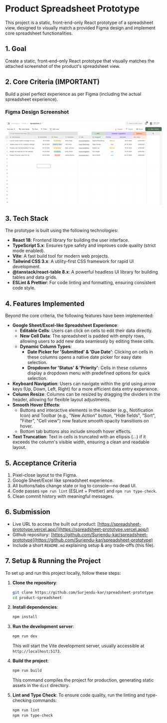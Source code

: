 # Product Spreadsheet Prototype

This project is a static, front-end-only React prototype of a spreadsheet view, designed to visually match a provided Figma design and implement core spreadsheet functionalities.

## 1. Goal

Create a static, front-end-only React prototype that visually matches the attached screenshot of the product's spreadsheet view.

## 2. Core Criteria (IMPORTANT)

Build a pixel perfect experience as per Figma (including the actual spreadsheet experience).

### Figma Design Screenshot

![Product Spreadsheet Design](https://github.com/Surjendu-kar/spreadsheet-prototype/blob/main/public/spreadsheet-design.png?raw=true)

## 3. Tech Stack

The prototype is built using the following technologies:

- **React 18**: Frontend library for building the user interface.
- **TypeScript 5.x**: Ensures type safety and improves code quality (strict mode enabled).
- **Vite**: A fast build tool for modern web projects.
- **Tailwind CSS 3.x**: A utility-first CSS framework for rapid UI development.
- **@tanstack/react-table 8.x**: A powerful headless UI library for building tables and data grids.
- **ESLint & Prettier**: For code linting and formatting, ensuring consistent code style.

## 4. Features Implemented

Beyond the core criteria, the following features have been implemented:

- **Google Sheet/Excel-like Spreadsheet Experience**:
  - **Editable Cells**: Users can click on cells to edit their data directly.
  - **New Cell Data**: The spreadsheet is padded with empty rows, allowing users to add new data seamlessly by editing these cells.
  - **Dynamic Column Types**:
    - **Date Picker for 'Submitted' & 'Due Date'**: Clicking on cells in these columns opens a native date picker for easy date selection.
    - **Dropdown for 'Status' & 'Priority'**: Cells in these columns display a dropdown menu with predefined options for quick selection.
- **Keyboard Navigation**: Users can navigate within the grid using arrow keys (Up, Down, Left, Right) for a more efficient data entry experience.
- **Column Resize**: Columns can be resized by dragging the dividers in the header, allowing for flexible layout adjustments.
- **Smooth Hover Effects**:
  - Buttons and interactive elements in the Header (e.g., Notification Icon) and Toolbar (e.g., "New Action" button, "Hide fields", "Sort", "Filter", "Cell view") now feature smooth opacity transitions on hover.
  - Bottom tab buttons also include smooth hover effects.
- **Text Truncation**: Text in cells is truncated with an ellipsis (...) if it exceeds the column's visible width, ensuring a clean and readable layout.

## 5. Acceptance Criteria

1.  Pixel-close layout to the Figma.
2.  Google Sheet/Excel like spreadsheet experience.
3.  All buttons/tabs change state or log to console—no dead UI.
4.  Code passes `npm run lint` (ESLint + Prettier) and `npm run type-check`.
5.  Clean commit history with meaningful messages.

## 6. Submission

- Live URL to access the built out product: [https://spreadsheet-prototype.vercel.app/](https://spreadsheet-prototype.vercel.app/)
- Github repository: [https://github.com/Surjendu-kar/spreadsheet-prototype](https://github.com/Surjendu-kar/spreadsheet-prototype)
- Include a short `README.md` explaining setup & any trade-offs (this file).

## 7. Setup & Running the Project

To set up and run this project locally, follow these steps:

1.  **Clone the repository**:

    ```bash
    git clone https://github.com/Surjendu-kar/spreadsheet-prototype
    cd product-spreadsheet
    ```

2.  **Install dependencies**:

    ```bash
    npm install
    ```

3.  **Run the development server**:

    ```bash
    npm run dev
    ```

    This will start the Vite development server, usually accessible at `http://localhost:5173`.

4.  **Build the project**:

    ```bash
    npm run build
    ```

    This command compiles the project for production, generating static assets in the `dist` directory.

5.  **Lint and Type Check**:
    To ensure code quality, run the linting and type-checking commands:
    ```bash
    npm run lint
    npm run type-check
    ```

```

```
